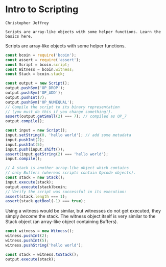 # Intro to Scripting

```post-author
Christopher Jeffrey
```
```post-description
Scripts are array-like objects with some helper functions. Learn the basics here.
```

Scripts are array-like objects with some helper functions.

``` js
const bcoin = require('bcoin');
const assert = require('assert');
const Script = bcoin.script;
const Witness = bcoin.witness;
const Stack = bcoin.stack;

const output = new Script();
output.pushSym('OP_DROP');
output.pushSym('OP_ADD');
output.pushInt(7);
output.pushSym('OP_NUMEQUAL');
// Compile the script to its binary representation
// (you must do this if you change something!).
assert(output.getSmall(2) === 7); // compiled as OP_7
output.compile();

const input = new Script();
input.setString(0, 'hello world'); // add some metadata
input.pushInt(2);
input.pushInt(5);
input.push(input.shift());
assert(input.getString(2) === 'hello world');
input.compile();

// A stack is another array-like object which contains
// only Buffers (whereas scripts contain Opcode objects).
const stack = new Stack();
input.execute(stack);
output.execute(stack)bcoin;
// Verify the script was successful in its execution:
assert(stack.length === 1);
assert(stack.getBool(-1) === true);
```

Using a witness would be similar, but witnesses do not get executed, they
simply _become_ the stack. The witness object itself is very similar to the
Stack object (an array-like object containing Buffers).

``` js
const witness = new Witness();
witness.pushInt(2);
witness.pushInt(5);
witness.pushString('hello world');

const stack = witness.toStack();
output.execute(stack);
```